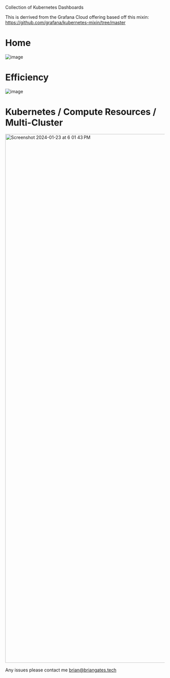 Collection of Kubernetes Dashboards 

This is derrived from the Grafana Cloud offering based off this mixin:
https://github.com/grafana/kubernetes-mixin/tree/master

# Home

![image](https://github.com/brngates98/GrafanaAgents/assets/59444489/0516886d-560b-4ebc-b1f4-7003a1ce627a)

# Efficiency

![image](https://github.com/brngates98/GrafanaAgents/assets/59444489/b2452ebb-4bb4-4c50-8096-a45bbeb11750)

# Kubernetes / Compute Resources / Multi-Cluster

<img width="1671" alt="Screenshot 2024-01-23 at 6 01 43 PM" src="https://github.com/brngates98/GrafanaAgents/assets/59444489/4a28a441-c31d-4bc2-be45-7716522d4a69">


Any issues please contact me brian@briangates.tech

